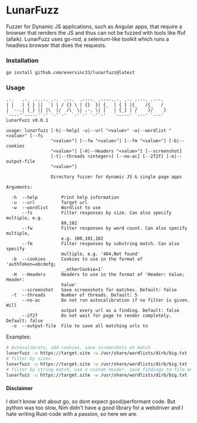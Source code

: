 # LunarFuzz

Fuzzer for Dynamic JS applications, such as Angular apps, that require a browser that renders the JS and thus can not be fuzzed with tools like ffuf (afaik). LunarFuzz uses go-rod, a selenium-like toolkit which runs a headless browser that does the requests.

### Installation

```bash
go install github.com/eversinc33/lunarfuzz@latest
```

### Usage

```
.-.   .-. .-..-. .-.  .--.  .----. .----..-. .-. .---. .---. 
| |   | { } ||  `| | / {} \ | {}  }| {_  | { } |{_   /{_   / 
| `--.| {_} || |\  |/  /\  \| .-. \| |   | {_} | /    }/    }
`----'`-----'`-' `-'`-'  `-'`-' `-'`-'   `-----' `---' `---'
LunarFuzz v0.0.1

usage: lunarfuzz [-h|--help] -u|--url "<value>" -w|--wordlist "<value>" [--fs
                 "<value>"] [--fw "<value>"] [--fm "<value>"] [-b|--cookies
                 "<value>"] [-H|--Headers "<value>"] [--screenshot]
                 [-t|--threads <integer>] [--no-ac] [--2f2f] [-o|--output-file
                 "<value>"]

                 Directory fuzzer for dynamic JS & single page apps

Arguments:

  -h  --help         Print help information
  -u  --url          Target url
  -w  --wordlist     Wordlist to use
      --fs           Filter responses by size. Can also specify multiple, e.g.
                     80,102
      --fw           Filter responses by word count. Can also specify multiple,
                     e.g. 100,101,102
      --fm           Filter responses by substring match. Can also specify
                     multiple, e.g. '404,Not found'
  -b  --cookies      Cookies to use in the format of 'authToken=abcdefg;
                     __otherCookie=1'
  -H  --Headers      Headers to use in the format of 'Header: Value; Header:
                     Value'
      --screenshot   Save screenshots for matches. Default: false
  -t  --threads      Number of threads. Default: 5
      --no-ac        Do not run autocalibration if no filter is given. Will
                     output every url as a finding. Default: false
      --2f2f         Do not wait for page to render completely. Default: false
  -o  --output-file  File to save all matching urls to
```

Examples:

```bash
# Autocalibrate, add cookies, save screenshots on match
lunarfuzz -u https://target.site -w /usr/share/wordlists/dirb/big.txt --screenshot -b "SESSION=XYZ; __OTHER_COOKIE=1"
# filter by sizes
lunarfuzz -u https://target.site -w /usr/share/wordlists/dirb/big.txt --fs 1000,1001
# filter by string match, use a custom header, save findings to file and use 20 threads
lunarfuzz -u https://target.site -w /usr/share/wordlists/dirb/big.txt -fm "404,not found" -t 20 -H "Authorization: Basic ZGVlejpudXRz" -o ./matches.txt
```

#### Disclaimer 

I don't know shit about go, so dont expect good/performant code. But python was too slow, Nim didn't have a good library for a webdriver and I hate writing Rust-code with a passion, so here we are.

